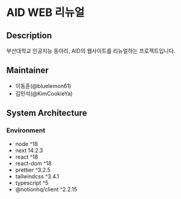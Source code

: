 # AID WEB 리뉴얼

## Description

부산대학교 인공지능 동아리, AID의 웹사이트를 리뉴얼하는 프로젝트입니다.

## Maintainer

-   이동훈(@bluelemon61)
-   김민석(@KimCookieYa)

## System Architecture

### Environment

-   node ^18
-   next 14.2.3
-   react ^18
-   react-dom ^18
-   prettier ^3.2.5
-   tailwindcss ^3.4.1
-   typescript ^5
-   @notionhq/client ^2.2.15

